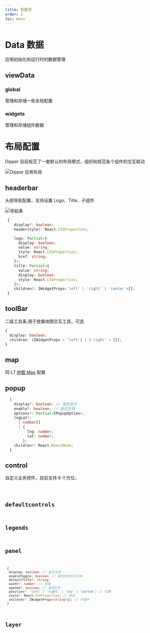 ```yaml
---
title: 配置项
order: 2
toc: menu
---
```


# Data 数据

应用初始化和运行时的数据管理

## viewData

### global

管理和存储一些全局配置

### widgets

管理和存储组件数据

# 布局配置

Dipper 目前规范了一套默认的布局模式，组织和规范各个组件的交互联动

![Dipper 应用布局](https://gw.alipayobjects.com/mdn/rms_23a451/afts/img/A*So9xQZWYzGUAAAAAAAAAAAAAARQnAQ)

## headerbar

头部导航配置、支持设置 Logo、Title、子组件

![导航条](https://gw.alipayobjects.com/mdn/rms_23a451/afts/img/A*xs_VQpVoDWgAAAAAAAAAAAAAARQnAQ)

```ts
 {
    display?: boolean;
    headerstyle?: React.CSSProperties;

    logo: Partial<{
      display: boolean;
      value: string;
      style: React.CSSProperties;
      href: string;
    }>;
    title: Partial<{
      value: string;
      display: boolean;
      style: React.CSSProperties;
    }>;
    children?: IWidgetProps<'left' | 'right' | 'center'>[];
 }
```

## toolBar

二级工具条,用于放置地图交互工具，可选

```ts
{
  display: boolean;
  children: (IWidgetProps < 'left') | ('right' > []);
}
```

## map

同 L7 [地图 Map](https://l7.antv.vision/zh/docs/api/scene#map-%E9%85%8D%E7%BD%AE%E9%A1%B9) 配置

## popup

```ts
  {
    display?: boolean; // 是否显示
    enable?: boolean; // 是否生效
    options?: Partial<IPopupOption>;
    lngLat?:
      | number[]
      | {
          lng: number;
          lat: number;
        };
    children?: React.ReactNode;
  }
```

## control

自定义业务控件，目前支持 8 个方位，

<code src='./demo/control.tsx'>

## defaultcontrols

## legends

## panel

```ts
 {
  display: boolean; // 是否关闭
  enableToggle: boolean; // 是否允许打开关闭
  defaultTitle?: string;
  width?: number; // 宽度
  opened?: boolean; // 是否打开
  position?: 'left' | 'right' | 'top' | 'bottom'; // 位置
  style?: React.CSSProperties; // 样式
  children?: IWidgetProps<string>[]; // 子组件
 }
```

## layer
